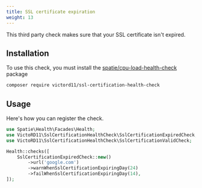```yaml
---
title: SSL certificate expiration
weight: 13
---
```


This third party check makes sure that your SSL certificate isn't expired.

## Installation

To use this check, you must install the [spatie/cpu-load-health-check](https://github.com/victord11/ssl-certification-health-check) package

```bash
composer require victord11/ssl-certification-health-check
```

## Usage

Here's how you can register the check.

```php
use Spatie\Health\Facades\Health;
use VictoRD11\SslCertificationHealthCheck\SslCertificationExpiredCheck;
use VictoRD11\SslCertificationHealthCheck\SslCertificationValidCheck;

Health::checks([
    SslCertificationExpiredCheck::new()
        ->url('google.com')
        ->warnWhenSslCertificationExpiringDay(24)
        ->failWhenSslCertificationExpiringDay(14),
]);
```
